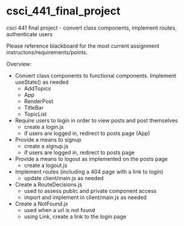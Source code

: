 # csci_441_final_project

csci 441 final project - convert class components, implement routes, authenticate users 

Please reference blackboard for the most current assignment instructons/requirements/points.

Overview:

- Convert class components to functional components. Implement useState() as needed
    - AddTopics
    - App
    - RenderPost
    - TitleBar
    - TopicList
- Require users to login in order to view posts and post themselves
    - create a login.js
    - if users are logged in, redirect to posts page (App)
- Provide a means to signup
    - create a signup.js
    - if users are logged in, redirect to posts page
- Provide a means to logout as implemented on the posts page
    - create a logout.js
- Implement routes (including a 404 page with a link to login)
    - update client/main.js as needed
- Create a RouteDecisions.js
    - used to assess public and private component access
    - import and implement in client/main.js as needed
- Create a NotFound.js
    - used when a url is not found
    - using Link, create a link to the login page
